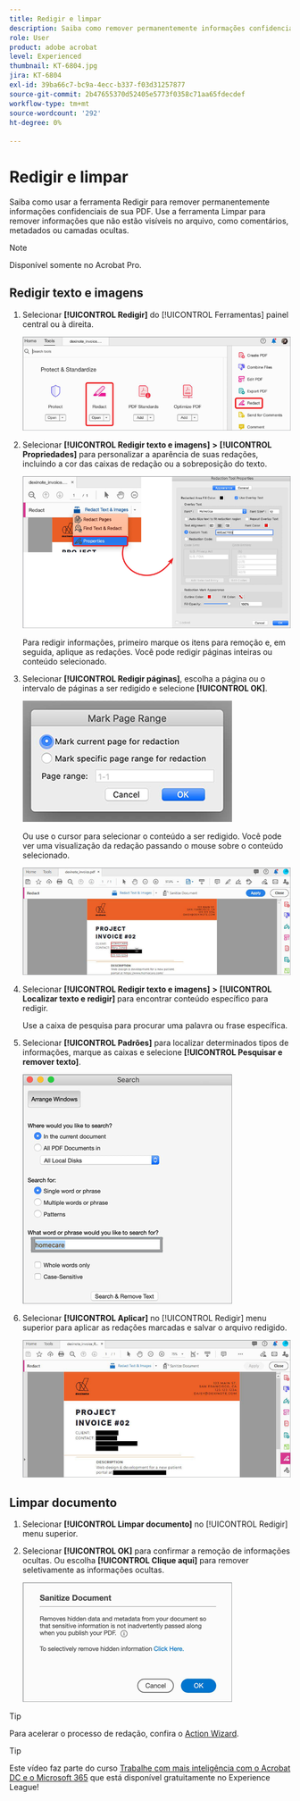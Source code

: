 ```yaml
---
title: Redigir e limpar
description: Saiba como remover permanentemente informações confidenciais ou privadas de seu PDF
role: User
product: adobe acrobat
level: Experienced
thumbnail: KT-6804.jpg
jira: KT-6804
exl-id: 39ba66c7-bc9a-4ecc-b337-f03d31257877
source-git-commit: 2b47655370d52405e5773f0358c71aa65fdecdef
workflow-type: tm+mt
source-wordcount: '292'
ht-degree: 0%

---
```


# Redigir e limpar

Saiba como usar a ferramenta Redigir para remover permanentemente informações confidenciais de sua PDF. Use a ferramenta Limpar para remover informações que não estão visíveis no arquivo, como comentários, metadados ou camadas ocultas.

>[!NOTE]
>
>Disponível somente no Acrobat Pro.

## Redigir texto e imagens

1. Selecionar **[!UICONTROL Redigir]** do [!UICONTROL Ferramentas] painel central ou à direita.

   ![Redigir Etapa 1](../assets/Redact_1.png)

1. Selecionar **[!UICONTROL Redigir texto e imagens]** **>** **[!UICONTROL Propriedades]** para personalizar a aparência de suas redações, incluindo a cor das caixas de redação ou a sobreposição do texto.

   ![Redigir Etapa 2](../assets/Redact_2.png)

   Para redigir informações, primeiro marque os itens para remoção e, em seguida, aplique as redações. Você pode redigir páginas inteiras ou conteúdo selecionado.

1. Selecionar **[!UICONTROL Redigir páginas]**, escolha a página ou o intervalo de páginas a ser redigido e selecione **[!UICONTROL OK]**.

   ![Etapa de Redação 4](../assets/Redact_3.png)

   Ou use o cursor para selecionar o conteúdo a ser redigido. Você pode ver uma visualização da redação passando o mouse sobre o conteúdo selecionado.

   ![Redação da Etapa 5a](../assets/Redact_4.png)

1. Selecionar **[!UICONTROL Redigir texto e imagens]** **>** **[!UICONTROL Localizar texto e redigir]** para encontrar conteúdo específico para redigir.

   Use a caixa de pesquisa para procurar uma palavra ou frase específica.

1. Selecionar **[!UICONTROL Padrões]** para localizar determinados tipos de informações, marque as caixas e selecione **[!UICONTROL Pesquisar e remover texto]**.

   ![Redação da Etapa 5b](../assets/Redact_5.png)

1. Selecionar **[!UICONTROL Aplicar]** no [!UICONTROL Redigir] menu superior para aplicar as redações marcadas e salvar o arquivo redigido.

   ![Etapa de Redação 6](../assets/Redact_6.png)

## Limpar documento

1. Selecionar **[!UICONTROL Limpar documento]** no [!UICONTROL Redigir] menu superior.

1. Selecionar **[!UICONTROL OK]** para confirmar a remoção de informações ocultas. Ou escolha **[!UICONTROL Clique aqui]** para remover seletivamente as informações ocultas.

   ![Limpar Etapa 2](../assets/Redact_7.png)

>[!TIP]
>
>Para acelerar o processo de redação, confira o [Action Wizard](../advanced-tasks/action.md).

>[!TIP]
>
>Este vídeo faz parte do curso [Trabalhe com mais inteligência com o Acrobat DC e o Microsoft 365](https://experienceleague.adobe.com/?recommended=Acrobat-U-1-2021.microsoft365) que está disponível gratuitamente no Experience League!
